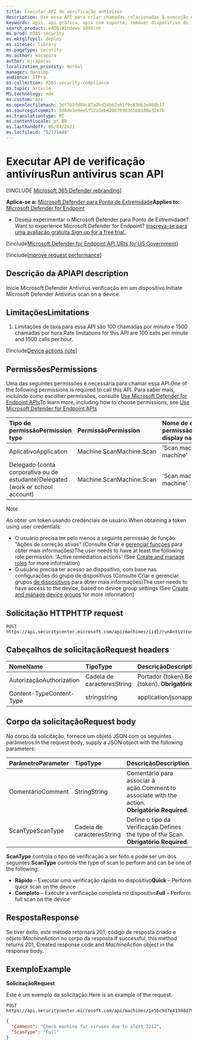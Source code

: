 ```yaml
---
title: Executar API de verificação antivírus
description: Use essa API para criar chamadas relacionadas à execução de uma verificação antivírus em um dispositivo.
keywords: apis, api gráfica, apis com suporte, remover dispositivo do isolamento
search.product: eADQiWindows 10XVcnh
ms.prod: m365-security
ms.mktglfcycl: deploy
ms.sitesec: library
ms.pagetype: security
ms.author: macapara
author: mjcaparas
localization_priority: Normal
manager: dansimp
audience: ITPro
ms.collection: M365-security-compliance
ms.topic: article
MS.technology: mde
ms.custom: api
ms.openlocfilehash: 3df703fd84c87a2bd34bb2a81f8c83063e468b17
ms.sourcegitcommit: 5d8de3e9ee5f52a3eb4206f690365bb108a3247b
ms.translationtype: MT
ms.contentlocale: pt-BR
ms.lasthandoff: 06/04/2021
ms.locfileid: "52771440"
---
```

# <a name="run-antivirus-scan-api"></a><span data-ttu-id="9f193-104">Executar API de verificação antivírus</span><span class="sxs-lookup"><span data-stu-id="9f193-104">Run antivirus scan API</span></span>

[!INCLUDE [Microsoft 365 Defender rebranding](../../includes/microsoft-defender.md)]

<span data-ttu-id="9f193-105">**Aplica-se a:** [Microsoft Defender para Ponto de Extremidade](https://go.microsoft.com/fwlink/?linkid=2154037)</span><span class="sxs-lookup"><span data-stu-id="9f193-105">**Applies to:** [Microsoft Defender for Endpoint](https://go.microsoft.com/fwlink/?linkid=2154037)</span></span>

- <span data-ttu-id="9f193-106">Deseja experimentar o Microsoft Defender para Ponto de Extremidade?</span><span class="sxs-lookup"><span data-stu-id="9f193-106">Want to experience Microsoft Defender for Endpoint?</span></span> [<span data-ttu-id="9f193-107">Inscreva-se para uma avaliação gratuita.</span><span class="sxs-lookup"><span data-stu-id="9f193-107">Sign up for a free trial.</span></span>](https://www.microsoft.com/microsoft-365/windows/microsoft-defender-atp?ocid=docs-wdatp-exposedapis-abovefoldlink) 

[!include[Microsoft Defender for Endpoint API URIs for US Government](../../includes/microsoft-defender-api-usgov.md)]

[!include[Improve request performance](../../includes/improve-request-performance.md)]

## <a name="api-description"></a><span data-ttu-id="9f193-108">Descrição da API</span><span class="sxs-lookup"><span data-stu-id="9f193-108">API description</span></span>
<span data-ttu-id="9f193-109">Inicie Microsoft Defender Antivírus verificação em um dispositivo.</span><span class="sxs-lookup"><span data-stu-id="9f193-109">Initiate Microsoft Defender Antivirus scan on a device.</span></span>


## <a name="limitations"></a><span data-ttu-id="9f193-110">Limitações</span><span class="sxs-lookup"><span data-stu-id="9f193-110">Limitations</span></span>
1. <span data-ttu-id="9f193-111">Limitações de taxa para essa API são 100 chamadas por minuto e 1500 chamadas por hora.</span><span class="sxs-lookup"><span data-stu-id="9f193-111">Rate limitations for this API are 100 calls per minute and 1500 calls per hour.</span></span>


[!include[Device actions note](../../includes/machineactionsnote.md)]

## <a name="permissions"></a><span data-ttu-id="9f193-112">Permissões</span><span class="sxs-lookup"><span data-stu-id="9f193-112">Permissions</span></span>
<span data-ttu-id="9f193-113">Uma das seguintes permissões é necessária para chamar essa API.</span><span class="sxs-lookup"><span data-stu-id="9f193-113">One of the following permissions is required to call this API.</span></span> <span data-ttu-id="9f193-114">Para saber mais, incluindo como escolher permissões, consulte [Use Microsoft Defender for Endpoint APIs](apis-intro.md)</span><span class="sxs-lookup"><span data-stu-id="9f193-114">To learn more, including how to choose permissions, see [Use Microsoft Defender for Endpoint APIs](apis-intro.md)</span></span>

<span data-ttu-id="9f193-115">Tipo de permissão</span><span class="sxs-lookup"><span data-stu-id="9f193-115">Permission type</span></span> |   <span data-ttu-id="9f193-116">Permissão</span><span class="sxs-lookup"><span data-stu-id="9f193-116">Permission</span></span>  |   <span data-ttu-id="9f193-117">Nome de exibição de permissão</span><span class="sxs-lookup"><span data-stu-id="9f193-117">Permission display name</span></span>
:---|:---|:---
<span data-ttu-id="9f193-118">Aplicativo</span><span class="sxs-lookup"><span data-stu-id="9f193-118">Application</span></span> |   <span data-ttu-id="9f193-119">Machine.Scan</span><span class="sxs-lookup"><span data-stu-id="9f193-119">Machine.Scan</span></span> |  <span data-ttu-id="9f193-120">'Scan machine'</span><span class="sxs-lookup"><span data-stu-id="9f193-120">'Scan machine'</span></span>
<span data-ttu-id="9f193-121">Delegado (conta corporativa ou de estudante)</span><span class="sxs-lookup"><span data-stu-id="9f193-121">Delegated (work or school account)</span></span> |    <span data-ttu-id="9f193-122">Machine.Scan</span><span class="sxs-lookup"><span data-stu-id="9f193-122">Machine.Scan</span></span> |  <span data-ttu-id="9f193-123">'Scan machine'</span><span class="sxs-lookup"><span data-stu-id="9f193-123">'Scan machine'</span></span>

>[!Note]
> <span data-ttu-id="9f193-124">Ao obter um token usando credenciais de usuário:</span><span class="sxs-lookup"><span data-stu-id="9f193-124">When obtaining a token using user credentials:</span></span>
>- <span data-ttu-id="9f193-125">O usuário precisa ter pelo menos a seguinte permissão de função: "Ações de correção ativas" (Consulte Criar e [gerenciar funções](user-roles.md) para obter mais informações)</span><span class="sxs-lookup"><span data-stu-id="9f193-125">The user needs to have at least the following role permission: 'Active remediation actions' (See [Create and manage roles](user-roles.md) for more information)</span></span>
>- <span data-ttu-id="9f193-126">O usuário precisa ter acesso ao dispositivo, com base nas configurações do grupo de dispositivos (Consulte Criar e gerenciar grupos [de dispositivos](machine-groups.md) para obter mais informações)</span><span class="sxs-lookup"><span data-stu-id="9f193-126">The user needs to have access to the device, based on device group settings (See [Create and manage device groups](machine-groups.md) for more information)</span></span>

## <a name="http-request"></a><span data-ttu-id="9f193-127">Solicitação HTTP</span><span class="sxs-lookup"><span data-stu-id="9f193-127">HTTP request</span></span>
```
POST https://api.securitycenter.microsoft.com/api/machines/{id}/runAntiVirusScan
```

## <a name="request-headers"></a><span data-ttu-id="9f193-128">Cabeçalhos de solicitação</span><span class="sxs-lookup"><span data-stu-id="9f193-128">Request headers</span></span>

<span data-ttu-id="9f193-129">Nome</span><span class="sxs-lookup"><span data-stu-id="9f193-129">Name</span></span> | <span data-ttu-id="9f193-130">Tipo</span><span class="sxs-lookup"><span data-stu-id="9f193-130">Type</span></span> | <span data-ttu-id="9f193-131">Descrição</span><span class="sxs-lookup"><span data-stu-id="9f193-131">Description</span></span>
:---|:---|:---
<span data-ttu-id="9f193-132">Autorização</span><span class="sxs-lookup"><span data-stu-id="9f193-132">Authorization</span></span> | <span data-ttu-id="9f193-133">Cadeia de caracteres</span><span class="sxs-lookup"><span data-stu-id="9f193-133">String</span></span> | <span data-ttu-id="9f193-134">Portador {token}.</span><span class="sxs-lookup"><span data-stu-id="9f193-134">Bearer {token}.</span></span> <span data-ttu-id="9f193-135">**Obrigatório**.</span><span class="sxs-lookup"><span data-stu-id="9f193-135">**Required**.</span></span>
<span data-ttu-id="9f193-136">Content-Type</span><span class="sxs-lookup"><span data-stu-id="9f193-136">Content-Type</span></span> | <span data-ttu-id="9f193-137">string</span><span class="sxs-lookup"><span data-stu-id="9f193-137">string</span></span> | <span data-ttu-id="9f193-138">application/json</span><span class="sxs-lookup"><span data-stu-id="9f193-138">application/json</span></span>

## <a name="request-body"></a><span data-ttu-id="9f193-139">Corpo da solicitação</span><span class="sxs-lookup"><span data-stu-id="9f193-139">Request body</span></span>
<span data-ttu-id="9f193-140">No corpo da solicitação, fornece um objeto JSON com os seguintes parâmetros:</span><span class="sxs-lookup"><span data-stu-id="9f193-140">In the request body, supply a JSON object with the following parameters:</span></span>

<span data-ttu-id="9f193-141">Parâmetro</span><span class="sxs-lookup"><span data-stu-id="9f193-141">Parameter</span></span> | <span data-ttu-id="9f193-142">Tipo</span><span class="sxs-lookup"><span data-stu-id="9f193-142">Type</span></span>    | <span data-ttu-id="9f193-143">Descrição</span><span class="sxs-lookup"><span data-stu-id="9f193-143">Description</span></span>
:---|:---|:---
<span data-ttu-id="9f193-144">Comentário</span><span class="sxs-lookup"><span data-stu-id="9f193-144">Comment</span></span> |   <span data-ttu-id="9f193-145">String</span><span class="sxs-lookup"><span data-stu-id="9f193-145">String</span></span> | <span data-ttu-id="9f193-146">Comentário para associar à ação.</span><span class="sxs-lookup"><span data-stu-id="9f193-146">Comment to associate with the action.</span></span> <span data-ttu-id="9f193-147">**Obrigatório**.</span><span class="sxs-lookup"><span data-stu-id="9f193-147">**Required**.</span></span>
<span data-ttu-id="9f193-148">ScanType</span><span class="sxs-lookup"><span data-stu-id="9f193-148">ScanType</span></span>|   <span data-ttu-id="9f193-149">Cadeia de caracteres</span><span class="sxs-lookup"><span data-stu-id="9f193-149">String</span></span>  | <span data-ttu-id="9f193-150">Define o tipo da Verificação.</span><span class="sxs-lookup"><span data-stu-id="9f193-150">Defines the type of the Scan.</span></span> <span data-ttu-id="9f193-151">**Obrigatório**.</span><span class="sxs-lookup"><span data-stu-id="9f193-151">**Required**.</span></span>

<span data-ttu-id="9f193-152">**ScanType** controla o tipo de verificação a ser feito e pode ser um dos seguintes:</span><span class="sxs-lookup"><span data-stu-id="9f193-152">**ScanType** controls the type of scan to perform and can be one of the following:</span></span>

- <span data-ttu-id="9f193-153">**Rápido** – Executar uma verificação rápida no dispositivo</span><span class="sxs-lookup"><span data-stu-id="9f193-153">**Quick** – Perform quick scan on the device</span></span>
- <span data-ttu-id="9f193-154">**Completo** – Execute a verificação completa no dispositivo</span><span class="sxs-lookup"><span data-stu-id="9f193-154">**Full** – Perform full scan on the device</span></span>



## <a name="response"></a><span data-ttu-id="9f193-155">Resposta</span><span class="sxs-lookup"><span data-stu-id="9f193-155">Response</span></span>
<span data-ttu-id="9f193-156">Se tiver êxito, este método retornará 201, código de resposta criado e _objeto MachineAction_ no corpo da resposta.</span><span class="sxs-lookup"><span data-stu-id="9f193-156">If successful, this method returns 201, Created response code and _MachineAction_ object in the response body.</span></span>


## <a name="example"></a><span data-ttu-id="9f193-157">Exemplo</span><span class="sxs-lookup"><span data-stu-id="9f193-157">Example</span></span>

<span data-ttu-id="9f193-158">**Solicitação**</span><span class="sxs-lookup"><span data-stu-id="9f193-158">**Request**</span></span>

<span data-ttu-id="9f193-159">Este é um exemplo da solicitação.</span><span class="sxs-lookup"><span data-stu-id="9f193-159">Here is an example of the request.</span></span>

```http
POST https://api.securitycenter.microsoft.com/api/machines/1e5bc9d7e413ddd7902c2932e418702b84d0cc07/runAntiVirusScan 
```

```json
{
  "Comment": "Check machine for viruses due to alert 3212",
  "ScanType": "Full"
}
```

